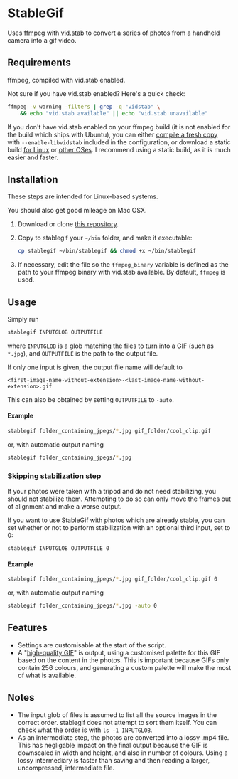# StableGif

Uses [ffmpeg] with [vid.stab] to convert a series of photos from a handheld
camera into a gif video.


## Requirements

ffmpeg, compiled with vid.stab enabled.

Not sure if you have vid.stab enabled? Here's a quick check:
```sh
ffmpeg -v warning -filters | grep -q "vidstab" \
    && echo "vid.stab available" || echo "vid.stab unavailable"
```

If you don't have vid.stab enabled on your ffmpeg build (it is not enabled for
the build which ships with Ubuntu), you can either
[compile a fresh copy][ffmpeg-download] with `--enable-libvidstab` included in
the configuration,
or download a static build [for Linux][ffmpeg-linux-build] or
[other OSes][ffmpeg-download].
I recommend using a static build, as it is much easier and faster.


## Installation

These steps are intended for Linux-based systems.

You should also get good mileage on Mac OSX.

1.  Download or clone [this repository].

2.  Copy to stablegif your `~/bin` folder, and make it executable:
    ```sh
    cp stablegif ~/bin/stablegif && chmod +x ~/bin/stablegif
    ```

3.  If necessary, edit the file so the `ffmpeg_binary` variable is defined as
    the path to your ffmpeg binary with vid.stab available.
    By default, `ffmpeg` is used.


## Usage

Simply run
```sh
stablegif INPUTGLOB OUTPUTFILE
```
where `INPUTGLOB` is a glob matching the files to turn into a GIF
(such as `*.jpg`), and `OUTPUTFILE` is the path to the output file.

If only one input is given, the output file name will default to
```
<first-image-name-without-extension>-<last-image-name-without-extension>.gif
```
This can also be obtained by setting `OUTPUTFILE` to `-auto`.

#### Example

```sh
stablegif folder_containing_jpegs/*.jpg gif_folder/cool_clip.gif
```
or, with automatic output naming
```sh
stablegif folder_containing_jpegs/*.jpg
```

### Skipping stabilization step

If your photos were taken with a tripod and do not need stabilizing, you should
not stabilize them.
Attempting to do so can only move the frames out of alignment and make a worse
output.

If you want to use StableGif with photos which are already stable, you can set
whether or not to perform stabilization with an optional third input, set to 0:
```
stablegif INPUTGLOB OUTPUTFILE 0
```

#### Example

```sh
stablegif folder_containing_jpegs/*.jpg gif_folder/cool_clip.gif 0
```
or, with automatic output naming
```sh
stablegif folder_containing_jpegs/*.jpg -auto 0
```

## Features

-   Settings are customisable at the start of the script.
-   A "[high-quality GIF]" is output, using a customised palette for this GIF
    based on the content in the photos.
    This is important because GIFs only contain 256 colours, and generating a
    custom palette will make the most of what is available.


## Notes

-   The input glob of files is assumed to list all the source images in the
    correct order.
    stablegif does not attempt to sort them itself.
    You can check what the order is with `ls -1 INPUTGLOB`.
-   As an intermediate step, the photos are converted into a lossy .mp4 file.
    This has negligable impact on the final output because the GIF is
    downscaled in width and height, and also in number of colours.
    Using a lossy intermediary is faster than saving and then reading a larger,
    uncompressed, intermediate file.


  [this repository]: https://github.com/scottclowe/stablegif
  [ffmpeg]: https://ffmpeg.org
  [ffmpeg-download]: https://ffmpeg.org/download.html
  [ffmpeg-linux-build]: http://johnvansickle.com/ffmpeg/
  [vid.stab]: https://github.com/georgmartius/vid.stab
  [high-quality GIF]: http://blog.pkh.me/p/21-high-quality-gif-with-ffmpeg.html
